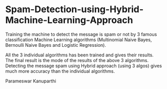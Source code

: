 # Spam-Detection-using-Hybrid-Machine-Learning-Approach
Training the machine to detect the message is spam or not by 3 famous classification Machine Learning algorithms
(Multinomial Naive Bayes,
Bernoulli Naive Bayes and 
Logistic Regression).

All the 3 individual algorithms has been trained and gives their results.  
The final result is the mode of the results of the above 3 algorithms. 
Detecting the message spam using Hybrid approach (using 3 algos) gives much more accuracy than the individual algorithms.   



Parameswar Kanuparthi
